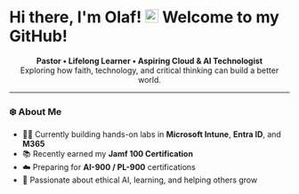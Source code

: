 
<!-- Greeting Section -->

# Hi there, I'm Olaf! <img src="https://raw.githubusercontent.com/olafvdk/olafvdk/refs/heads/main/snowman%20icon%20file.ico" width="24" height="24" alt="Snowman Icon"> Welcome to my GitHub!

<p align="center">
  <b>Pastor • Lifelong Learner • Aspiring Cloud & AI Technologist</b><br>
  Exploring how faith, technology, and critical thinking can build a better world.
</p>

---

### ❄️ About Me
- 🧑‍💻 Currently building hands-on labs in **Microsoft Intune**, **Entra ID**, and **M365**  
- 📚 Recently earned my **Jamf 100 Certification**  
- ☁️ Preparing for **AI-900 / PL-900** certifications  
- 🙌 Passionate about ethical AI, learning, and helping others grow



